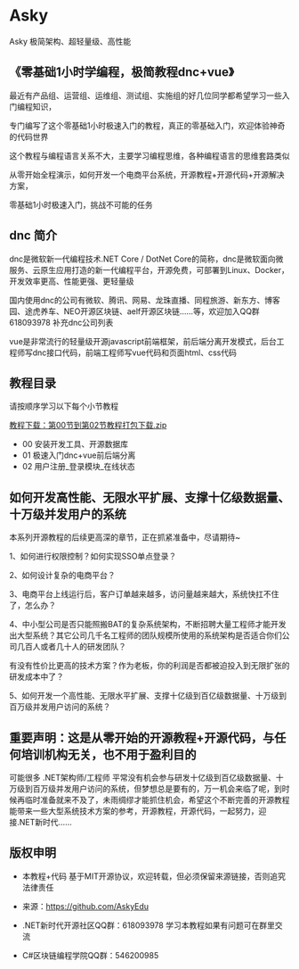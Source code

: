 # Asky
Asky 极简架构、超轻量级、高性能

##  《零基础1小时学编程，极简教程dnc+vue》

最近有产品组、运营组、运维组、测试组、实施组的好几位同学都希望学习一些入门编程知识，

专门编写了这个零基础1小时极速入门的教程，真正的零基础入门，欢迎体验神奇的代码世界

这个教程与编程语言关系不大，主要学习编程思维，各种编程语言的思维套路类似

从零开始全程演示，如何开发一个电商平台系统，开源教程+开源代码+开源解决方案，

零基础1小时极速入门，挑战不可能的任务

##  dnc 简介

dnc是微软新一代编程技术.NET Core / DotNet Core的简称，dnc是微软面向微服务、云原生应用打造的新一代编程平台，开源免费，可部署到Linux、Docker，开发效率更高、性能更强、更轻量级

国内使用dnc的公司有微软、腾讯、网易、龙珠直播、同程旅游、新东方、博客园、途虎养车、NEO开源区块链、aelf开源区块链……等，欢迎加入QQ群 618093978 补充dnc公司列表

vue是非常流行的轻量级开源javascript前端框架，前后端分离开发模式，后台工程师写dnc接口代码，前端工程师写vue代码和页面html、css代码

##  教程目录

请按顺序学习以下每个小节教程

[教程下载：第00节到第02节教程打包下载.zip](https://github.com/AskyEdu/Asky/raw/master/01_doc/Asky%E9%9B%B6%E5%9F%BA%E7%A1%801%E5%B0%8F%E6%97%B6%E5%AD%A6%E7%BC%96%E7%A8%8B_%E7%AC%AC00%E5%88%B002%E8%8A%82%E6%89%93%E5%8C%85%E4%B8%8B%E8%BD%BD.zip) 

* 00 安装开发工具、开源数据库
* 01 极速入门dnc+vue前后端分离
* 02 用户注册_登录模块_在线状态

##  如何开发高性能、无限水平扩展、支撑十亿级数据量、十万级并发用户的系统

本系列开源教程的后续更高深的章节，正在抓紧准备中，尽请期待~

1、如何进行权限控制？如何实现SSO单点登录？

2、如何设计复杂的电商平台？

3、电商平台上线运行后，客户订单越来越多，访问量越来越大，系统快扛不住了，怎么办？

4、中小型公司是否只能照搬BAT的复杂系统架构，不断招聘大量工程师才能开发出大型系统？其它公司几千名工程师的团队规模所使用的系统架构是否适合你们公司几百人或者几十人的研发团队？

有没有性价比更高的技术方案？作为老板，你的利润是否都被迫投入到无限扩张的研发成本中了？

5、如何开发一个高性能、无限水平扩展、支撑十亿级到百亿级数据量、十万级到百万级并发用户访问的系统？


##  重要声明：这是从零开始的开源教程+开源代码，与任何培训机构无关，也不用于盈利目的

可能很多 .NET架构师/工程师 平常没有机会参与研发十亿级到百亿级数据量、十万级到百万级并发用户访问的系统，但梦想总是要有的，万一机会来临了呢，到时候再临时准备就来不及了，未雨绸缪才能抓住机会，希望这个不断完善的开源教程能带来一些大型系统技术方案的参考，开源教程，开源代码，一起努力，迎接.NET新时代……


##  版权申明

* 本教程+代码 基于MIT开源协议，欢迎转载，但必须保留来源链接，否则追究法律责任

* 来源：https://github.com/AskyEdu

* .NET新时代开源社区QQ群：618093978  学习本教程如果有问题可在群里交流

* C#区块链编程学院QQ群：546200985

